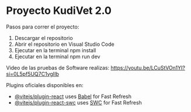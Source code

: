 # Proyecto KudiVet 2.0

Pasos para correr el proyecto:
<ol>
  <li>Descargar el repositorio</li>
  <li>Abrir el repositorio en Visual Studio Code</li>
  <li>Ejecutar en la terminal npm install</li>
  <li>Ejecutar en la terminal npm run dev</li>
</ol>

Video de las pruebas de Software realizas:
https://youtu.be/LCuStVOn1YI?si=0L5pf5UQ7C1vgIIb

Plugins oficiales disponibles en:
- [@vitejs/plugin-react](https://github.com/vitejs/vite-plugin-react/blob/main/packages/plugin-react/README.md) uses [Babel](https://babeljs.io/) for Fast Refresh
- [@vitejs/plugin-react-swc](https://github.com/vitejs/vite-plugin-react-swc) uses [SWC](https://swc.rs/) for Fast Refresh
